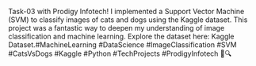  Task-03 with Prodigy Infotech! I implemented a Support Vector Machine (SVM) to classify images of cats and dogs using the Kaggle dataset. This project was a fantastic way to deepen my understanding of image classification and machine learning. Explore the dataset here: Kaggle Dataset.#MachineLearning #DataScience #ImageClassification #SVM #CatsVsDogs #Kaggle #Python #TechProjects #ProdigyInfotech 📸🔍
